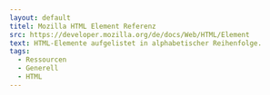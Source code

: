 ```yaml
---
layout: default
titel: Mozilla HTML Element Referenz
src: https://developer.mozilla.org/de/docs/Web/HTML/Element
text: HTML-Elemente aufgelistet in alphabetischer Reihenfolge.
tags:
  - Ressourcen
  - Generell
  - HTML
---
```

